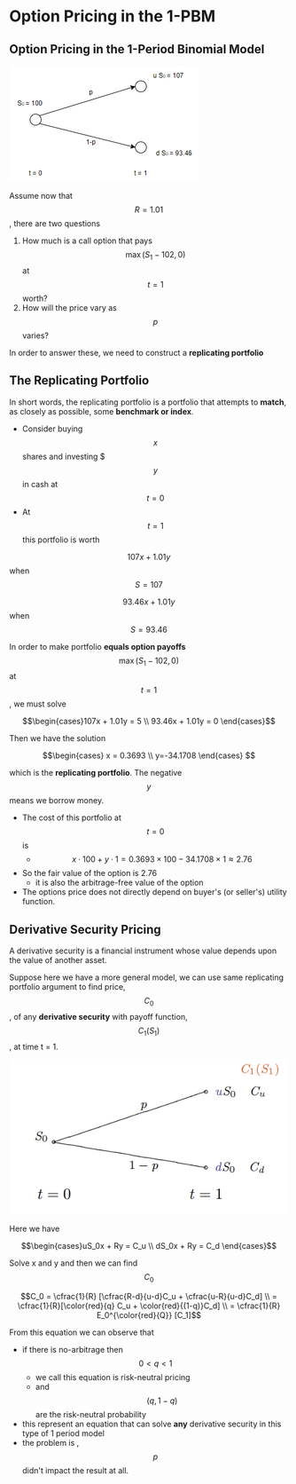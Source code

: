 # Option Pricing in the 1-PBM

## Option Pricing in the 1-Period Binomial Model

![](../.gitbook/assets/image%20%284%29.png)

Assume now that $$R = 1.01$$, there are two questions

1. How much is a call option that pays $$\max(S_1 - 102, 0)$$  at $$t=1$$ worth?
2. How will the price vary as $$p$$ varies?

In order to answer these, we need to construct a **replicating portfolio**

## The Replicating Portfolio

In short words, the replicating portfolio is a portfolio that attempts to **match**, as closely as possible, some **benchmark or index**.

* Consider buying $$x$$ shares and investing $$$y$$ in cash at $$t=0$$
* At $$t=1$$ this portfolio is worth

$$107x + 1.01y$$  when $$S = 107$$ 

$$93.46x + 1.01y$$ when $$S = 93.46$$ 

In order to make portfolio **equals option payoffs** $$\max(S_1 - 102, 0)$$ at $$t=1$$ , we must solve

 $$\begin{cases}107x + 1.01y = 5 \\ 93.46x + 1.01y = 0 \end{cases}$$

Then we have the solution

$$\begin{cases} x = 0.3693 \\ y=-34.1708 \end{cases} $$ 

which is the **replicating portfolio**. The negative $$y$$ means we borrow money. 

* The cost of this portfolio at $$t=0$$ is 
  * $$x\cdot 100 + y\cdot 1 = 0.3693\times 100 - 34.1708 \times 1 \approx 2.76$$ 
* So the fair value of the option is 2.76
  * it is also the arbitrage-free value of the option
* The options price does not directly depend on buyer's \(or seller's\) utility function. 

## Derivative Security Pricing

A derivative security is a financial instrument whose value depends upon the value of another asset.

Suppose here we have a more general model,  we can use same replicating portfolio argument to find price, $$C_0$$ , of any **derivative security** with payoff function,  $$C_1(S_1)$$ , at time t = 1.

![](../.gitbook/assets/image%20%289%29.png)

Here we have 

 $$\begin{cases}uS_0x + Ry = C_u \\ dS_0x + Ry = C_d \end{cases}$$

Solve x and y and then we can find $$C_0$$ 

$$C_0 = \cfrac{1}{R} [\cfrac{R-d}{u-d}C_u + \cfrac{u-R}{u-d}C_d] \\ = \cfrac{1}{R}[\color{red}{q} C_u + \color{red}{(1-q)}C_d] \\ = \cfrac{1}{R} E_0^{\color{red}{Q}} [C_1]$$ 

From this equation we can observe that

* if there is no-arbitrage then $$0< q <1$$  
  * we call this equation is risk-neutral pricing
  * and $$(q, 1-q)$$ are the risk-neutral probability
* this represent an equation that can solve **any** derivative security in this type of 1 period model
* the problem is , $$p$$ didn't impact the result at all. 

